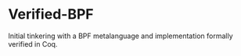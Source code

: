 # Verified-BPF
Initial tinkering with a BPF metalanguage and implementation formally verified in Coq.
